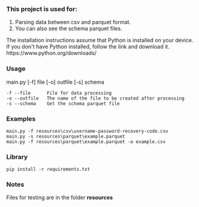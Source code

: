 <h3>This project is used for:</h3>
<ol>
    <li>Parsing data between csv and parquet format.</li>
    <li>You can also see the schema parquet files.</li>
</ol>

<p>The installation instructions assume that Python is installed on your device.
If you don't have Python installed, follow the link and download it.
https://www.python.org/downloads/</p>

<h3>Usage</h3>
<p>main.py [-f] file [-o] outfile [-s] schema  </p>

    -f --file      File for data processing
    -o --outfile   The name of the file to be created after processing
    -s --schema    Get the schema parquet file

<h3>Examples</h3>

    main.py -f resources\csv\username-password-recovery-code.csv
    main.py -s resources\parquet\example.parquet 
    main.py -f resources\parquet\example.parquet -o example.csv 
    
<h3>Library</h3>

    pip install -r requirements.txt

<h3>Notes</h3>
<p>Files for testing are in the folder <b>resources</b> </p>
